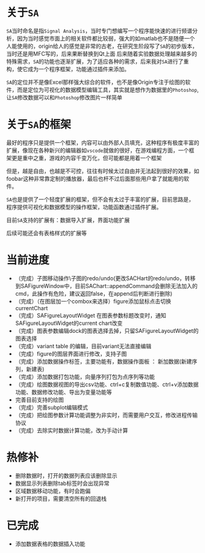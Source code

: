 ﻿# 关于`SA`

`SA`当时命名是指`Signal Analysis`，当时专门想编写一个程序能快速的进行频谱分析，因为当时感觉市面上的相关软件都比较弱，强大的如matlab也不是随便一个人能使用的，origin给人的感觉是非常的古老，在研究生阶段写了`SA`的初步版本，当时还是用MFC写的，后来果断替换到Qt上面
后来随着实验数据处理越来越多的特殊需求，`SA`的功能也逐渐扩展，为了适应各种的需求，后来我对`SA`进行了重构，使它成为一个程序框架，功能通过插件来添加。

`SA`的定位并不是像Excel那样强大综合的软件，也不是像Origin专注于绘图的软件，而是定位为可视化的数据模型编辑工具，其实就是想作为数据里的`Photoshop`,让`SA`修改数据可以和`Photoshop`修改图片一样简单

# 关于`SA`的框架

最好的程序只是提供一个框架，内容可以由外部人员填充，这种程序有极度丰富的扩展，像现在各种新兴的编辑器如`vscode`就做的很好，在游戏编程方面，一个框架更是重中之重，游戏的内容千变万化，但可能都是用着一个框架

但是，越是自由，也越是不可控，往往有时候太过自由并无法起到很好的效果，如foobar这种非常靠定制的播放器，最后也杆不过后面那些用户拿了就能用的软件。

`SA`也是提供了一个轻度扩展的框架，但不会有太过于丰富的扩展，目前思路是，程序提供可视化和数据模型的操作框架，功能函数通过插件扩展。

目前`SA`支持的扩展有：数据导入扩展，界面功能扩展

后续可能还会有表格样式的扩展等

# 当前进度
- （完成）子图移动操作\子图的redo/undo(更改SACHart的redo/undo，转移到SAFigureWindow中，目前SAChart::appendCommand会删除无法加入的cmd，此操作有危险，建议返回false，在append后判断进行删除)
- （完成）（在图层加一个combox来选择）figure添加鼠标点击切换currentChart
- （完成）SAFigureLayoutWidget 在图表参数标题改变时，通知SAFigureLayoutWidget的current chart改变
- （完成）图表参数编辑dock的图表选择去掉，只留SAFigureLayoutWidget的图表选择
- （完成）variant table 的编辑，目前variant无法直接编辑
- （完成）figure的图层界面进行修改，支持子图
- （完成）添加数据操作标签，主要功能有，数据操作面板 ： 新加数据(新建序列，新建表)
- （完成）添加数据打包功能，向量序列打包为点序列等功能
- （完成）绘图数据视图的导出csv功能、ctrl+c复制数值功能、ctrl+v添加数据功能、数据修改功能、导出为变量功能等
- 完善目前支持的绘图
- （完成）完善subplot编辑模式
- （完成）把绘图参数计算功能调整为非实时，而需要用户交互，修改进程传输协议
- （完成）去除实时数据计算功能，改为手动计算

# 热修补
- 删除数据时，打开的数据列表应该删除显示
- 数据显示列表删除tab标签时会出现异常
- 区域数据移动功能，有时会跑偏
- 新打开的项目，需要清空所有的回退栈

# 已完成
- 添加数据表格的数据插入功能
